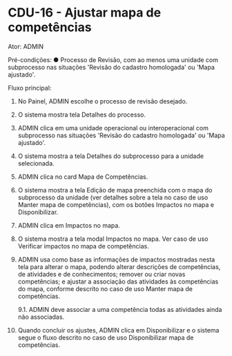 # CDU-16 - Ajustar mapa de competências

Ator: ADMIN

Pré-condições:
● Processo de Revisão, com ao menos uma unidade com subprocesso nas situações 'Revisão do cadastro homologada' ou 'Mapa
ajustado'.

Fluxo principal:

1. No Painel, ADMIN escolhe o processo de revisão desejado.
2. O sistema mostra tela Detalhes do processo.
3. ADMIN clica em uma unidade operacional ou interoperacional com subprocesso nas situações 'Revisão do cadastro
   homologada' ou 'Mapa ajustado'.
4. O sistema mostra a tela Detalhes do subprocesso para a unidade selecionada.
5. ADMIN clica no card Mapa de Competências.
6. O sistema mostra a tela Edição de mapa preenchida com o mapa do subprocesso da unidade (ver detalhes sobre a tela no
   caso de uso Manter mapa de competências), com os botões Impactos no mapa e Disponibilizar.
7. ADMIN clica em Impactos no mapa.
8. O sistema mostra a tela modal Impactos no mapa. Ver caso de uso Verificar impactos no mapa de competências.
9. ADMIN usa como base as informações de impactos mostradas nesta tela para alterar o mapa, podendo alterar descrições
   de competências, de atividades e de conhecimentos; remover ou criar novas competências; e ajustar a associação das
   atividades às competências do mapa, conforme descrito no caso de uso Manter mapa de competências.

   9.1. ADMIN deve associar a uma competência todas as atividades ainda não associadas.

10. Quando concluir os ajustes, ADMIN clica em Disponibilizar e o sistema segue o fluxo descrito no caso de uso
    Disponibilizar mapa de competências.